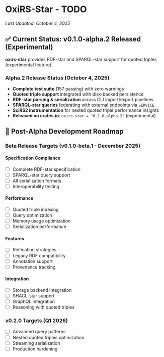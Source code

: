 # OxiRS-Star - TODO

*Last Updated: October 4, 2025*

## ✅ Current Status: v0.1.0-alpha.2 Released (Experimental)

**oxirs-star** provides RDF-star and SPARQL-star support for quoted triples (experimental feature).

### Alpha.2 Release Status (October 4, 2025)
- **Complete test suite** (157 passing) with zero warnings
- **Quoted triple support** integrated with disk-backed persistence
- **RDF-star parsing & serialization** across CLI import/export pipelines
- **SPARQL-star queries** federating with external endpoints via `SERVICE`
- **SciRS2 instrumentation** for nested quoted triple performance insights
- **Released on crates.io**: `oxirs-star = "0.1.0-alpha.2"` (experimental)

## 🎯 Post-Alpha Development Roadmap

### Beta Release Targets (v0.1.0-beta.1 - December 2025)

#### Specification Compliance
- [ ] Complete RDF-star specification
- [ ] SPARQL-star query support
- [ ] All serialization formats
- [ ] Interoperability testing

#### Performance
- [ ] Quoted triple indexing
- [ ] Query optimization
- [ ] Memory usage optimization
- [ ] Serialization performance

#### Features
- [ ] Reification strategies
- [ ] Legacy RDF compatibility
- [ ] Annotation support
- [ ] Provenance tracking

#### Integration
- [ ] Storage backend integration
- [ ] SHACL-star support
- [ ] GraphQL integration
- [ ] Reasoning with quoted triples

### v0.2.0 Targets (Q1 2026)
- [ ] Advanced query patterns
- [ ] Nested quoted triples optimization
- [ ] Streaming serialization
- [ ] Production hardening